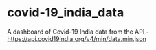 # covid-19_india_data
A dashboard of Covid-19 India data from the API - https://api.covid19india.org/v4/min/data.min.json
